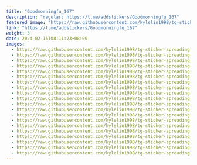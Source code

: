 ```yaml
---
title: "Goodmorningfu_167"
description: "regular: https://t.me/addstickers/Goodmorningfu_167"
featured_image: "https://raw.githubusercontent.com/kylelin1998/tg-sticker-spreading-worldwide-images/main/img/6fe19bb6-d14a-4ca9-9a0f-f1a71afff947.jpg"
link: "https://t.me/addstickers/Goodmorningfu_167"
weight: 3
date: 2024-02-15T08:11:23+08:00
images:
  - https://raw.githubusercontent.com/kylelin1998/tg-sticker-spreading-worldwide-images/main/img/6fe19bb6-d14a-4ca9-9a0f-f1a71afff947.jpg
  - https://raw.githubusercontent.com/kylelin1998/tg-sticker-spreading-worldwide-images/main/img/7559893c-139b-461c-86fe-e8b63ce1e221.jpg
  - https://raw.githubusercontent.com/kylelin1998/tg-sticker-spreading-worldwide-images/main/img/2d89d7b9-b150-4cca-9d30-826ca31edbbe.jpg
  - https://raw.githubusercontent.com/kylelin1998/tg-sticker-spreading-worldwide-images/main/img/cb8c2495-e150-4b81-a1e2-a8acf5f09292.jpg
  - https://raw.githubusercontent.com/kylelin1998/tg-sticker-spreading-worldwide-images/main/img/c56c40d0-56fc-4e99-95eb-92970a00a28c.jpg
  - https://raw.githubusercontent.com/kylelin1998/tg-sticker-spreading-worldwide-images/main/img/0308d3f3-0ab4-4a11-bca6-cc6f85addc32.jpg
  - https://raw.githubusercontent.com/kylelin1998/tg-sticker-spreading-worldwide-images/main/img/7d4c848a-107c-4ec3-96fe-128a6779d60f.jpg
  - https://raw.githubusercontent.com/kylelin1998/tg-sticker-spreading-worldwide-images/main/img/f8d9da69-4759-481f-93f1-1781ceecb81a.jpg
  - https://raw.githubusercontent.com/kylelin1998/tg-sticker-spreading-worldwide-images/main/img/da48e870-43cf-4d98-8826-d602601245ce.jpg
  - https://raw.githubusercontent.com/kylelin1998/tg-sticker-spreading-worldwide-images/main/img/6232da15-d885-4521-b6ce-82a70bd7e3fa.jpg
  - https://raw.githubusercontent.com/kylelin1998/tg-sticker-spreading-worldwide-images/main/img/a6b8a7bf-2de2-44fc-8f82-35a520747b3a.jpg
  - https://raw.githubusercontent.com/kylelin1998/tg-sticker-spreading-worldwide-images/main/img/2e6c4dcb-521b-4815-aaed-dea8dfdb98b8.jpg
  - https://raw.githubusercontent.com/kylelin1998/tg-sticker-spreading-worldwide-images/main/img/35e0449c-d9cb-4d9f-a5b6-a8f811ad0c12.jpg
  - https://raw.githubusercontent.com/kylelin1998/tg-sticker-spreading-worldwide-images/main/img/37ffc071-c782-46d4-a7e0-f2c3fe0e5c45.jpg
  - https://raw.githubusercontent.com/kylelin1998/tg-sticker-spreading-worldwide-images/main/img/0179d513-8428-4080-a4ff-1cef764682ed.jpg
  - https://raw.githubusercontent.com/kylelin1998/tg-sticker-spreading-worldwide-images/main/img/315f0988-3005-4f8c-9904-0334df4aabb2.jpg
  - https://raw.githubusercontent.com/kylelin1998/tg-sticker-spreading-worldwide-images/main/img/9a38f113-70aa-47c9-a0b2-ff5389ebc075.jpg
  - https://raw.githubusercontent.com/kylelin1998/tg-sticker-spreading-worldwide-images/main/img/a9020ae2-a437-4b06-8f82-d9b28ba6c0b0.jpg
  - https://raw.githubusercontent.com/kylelin1998/tg-sticker-spreading-worldwide-images/main/img/41266841-e9b4-4eb7-ad79-a24d3cef84f2.jpg
  - https://raw.githubusercontent.com/kylelin1998/tg-sticker-spreading-worldwide-images/main/img/06806bbe-b265-48d9-8158-4b18dba7fa30.jpg
---
```

